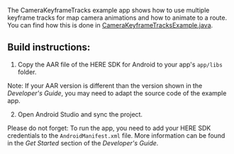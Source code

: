 The CameraKeyframeTracks example app shows how to use multiple keyframe tracks for map camera animations and how to animate to a route. You can find how this is done in [CameraKeyframeTracksExample.java](app/src/main/java/com/here/camerakeyframetracks/CameraKeyframeTracksExample.java).

Build instructions:
-------------------

1) Copy the AAR file of the HERE SDK for Android to your app's `app/libs` folder.

Note: If your AAR version is different than the version shown in the _Developer's Guide_, you may need to adapt the source code of the example app.

2) Open Android Studio and sync the project.

Please do not forget: To run the app, you need to add your HERE SDK credentials to the `AndroidManifest.xml` file. More information can be found in the _Get Started_ section of the _Developer's Guide_.
